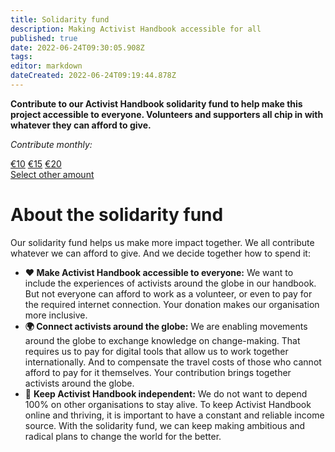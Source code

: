 ```yaml
---
title: Solidarity fund
description: Making Activist Handbook accessible for all
published: true
date: 2022-06-24T09:30:05.908Z
tags: 
editor: markdown
dateCreated: 2022-06-24T09:19:44.878Z
---
```


**Contribute to our Activist Handbook solidarity fund to help make this project accessible to everyone. Volunteers and supporters all chip in with whatever they can afford to give.** 

*Contribute monthly:*
<div class="donations">
  <a href="https://donorbox.org/activisthandbook?default_interval=m&amount=10">€10</a>
  <a href="https://donorbox.org/activisthandbook?default_interval=m&amount=15">€15</a>
  <a href="https://donorbox.org/activisthandbook?default_interval=m&amount=20">€20</a>
</div>
<a href="https://donorbox.org/activisthandbook">Select other amount</a>

# About the solidarity fund

Our solidarity fund helps us make more impact together. We all contribute whatever we can afford to give. And we decide together how to spend it:

-   **❤️ Make Activist Handbook accessible to everyone:** We want to include the experiences of activists around the globe in our handbook. But not everyone can afford to work as a volunteer, or even to pay for the required internet connection. Your donation makes our organisation more inclusive.
-   **🌍 Connect activists around the globe:** We are enabling movements around the globe to exchange knowledge on change-making. That requires us to pay for digital tools that allow us to work together internationally. And to compensate the travel costs of those who cannot afford to pay for it themselves. Your contribution brings together activists around the globe.
-   💪 **Keep Activist Handbook independent:** We do not want to depend 100% on other organisations to stay alive. To keep Activist Handbook online and thriving, it is important to have a constant and reliable income source. With the solidarity fund, we can keep making ambitious and radical plans to change the world for the better.
